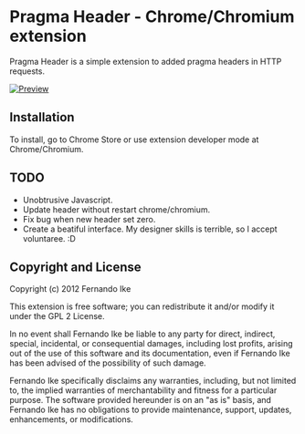 Pragma Header - Chrome/Chromium extension
=========================================

Pragma Header is a simple extension to added pragma headers in HTTP requests.

[![Preview][preview]][pragma]

[preview]: https://github.com/fike/Pragma_header/raw/master/images/screenshot.png
[pragma]: https://github.com/fike/Pragma_header


Installation
------------

To install, go to Chrome Store or use extension developer mode at Chrome/Chromium.

TODO
----

* Unobtrusive Javascript.
* Update header without restart chrome/chromium.
* Fix bug when new header set zero.
* Create a beatiful interface. My designer skills is terrible, so I accept voluntaree. :D


Copyright and License
---------------------

Copyright (c) 2012 Fernando Ike

This extension is free software; you can redistribute it and/or modify 
it under the GPL 2 License.

In no event shall Fernando Ike be liable to any party for direct,
indirect, special, incidental, or consequential damages, including lost
profits, arising out of the use of this software and its documentation, even
if Fernando Ike has been advised of the possibility of such damage.

Fernando Ike specifically disclaims any warranties, including, but not
limited to, the implied warranties of merchantability and fitness for a
particular purpose. The software provided hereunder is on an "as is" basis,
and Fernando Ike has no obligations to provide maintenance, support,
updates, enhancements, or modifications.
